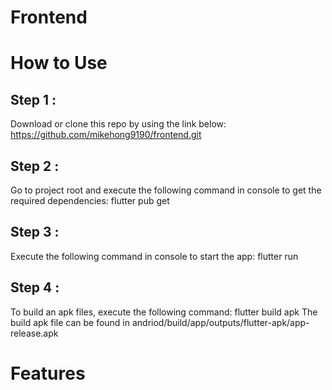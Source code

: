 # Frontend

# How to Use 

## Step 1 : 
Download or clone this repo by using the link below:
https://github.com/mikehong9190/frontend.git

## Step 2 : 
Go to project root and execute the following command in console to get the required dependencies:
flutter pub get 

## Step 3 :
Execute the following command in console to start the app:
flutter run 

## Step 4 :
To build an apk files, execute the following command:
flutter build apk
The build apk file can be found in andriod/build/app/outputs/flutter-apk/app-release.apk

# Features



